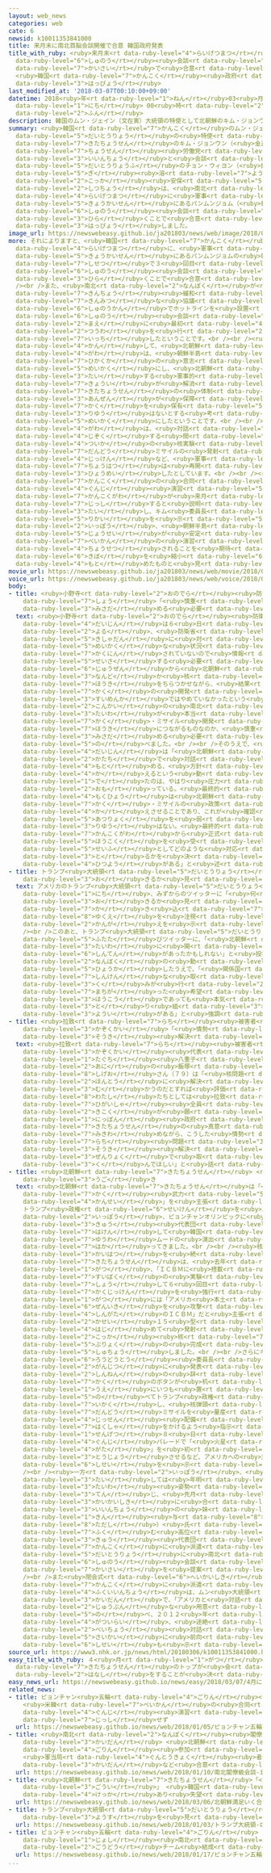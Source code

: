```yaml
---
layout: web_news
categories: web
cate: 6
newsid: k10011353841000
title: 来月末に南北首脳会談開催で合意 韓国政府発表
title_with_ruby: <ruby>来月末<rt data-ruby-level="4">らいげつまつ</rt></ruby>に<ruby>南北<rt data-ruby-level="2">なんぼく</rt></ruby><ruby>首脳<rt
  data-ruby-level="6">しゅのう</rt></ruby><ruby>会談<rt data-ruby-level="3">かいだん</rt></ruby><ruby>開催<rt
  data-ruby-level="7">かいさい</rt></ruby>で<ruby>合意<rt data-ruby-level="3">ごうい</rt></ruby>
  <ruby>韓国<rt data-ruby-level="7">かんこく</rt></ruby><ruby>政府<rt data-ruby-level="5">せいふ</rt></ruby><ruby>発表<rt
  data-ruby-level="3">はっぴょう</rt></ruby>
last_modified_at: '2018-03-07T00:10:00+09:00'
datetime: 2018<ruby>年<rt data-ruby-level="1">ねん</rt></ruby>03<ruby>月<rt data-ruby-level="1">がつ</rt></ruby>07<ruby>日<rt
  data-ruby-level="1">にち</rt></ruby> 00<ruby>時<rt data-ruby-level="2">じ</rt></ruby>10<ruby>分<rt
  data-ruby-level="2">ふん</rt></ruby>
description: 韓国のムン・ジェイン（文在寅）大統領の特使として北朝鮮のキム・ジョンウン（金正恩）朝鮮労働党委員長と会談した、大統領府のチョン・ウィヨン（鄭義溶）国家安保室長は、南北が来月末に軍事境界線にあるパンムンジョム（板門店）で首脳会談を開くことで合意したと発表しました。
summary: <ruby>韓国<rt data-ruby-level="7">かんこく</rt></ruby>のムン・ジェイン（<ruby>文在寅<rt data-ruby-level="8">むんじぇいん</rt></ruby>）<ruby>大統領<rt
  data-ruby-level="5">だいとうりょう</rt></ruby>の<ruby>特使<rt data-ruby-level="4">とくし</rt></ruby>として<ruby>北朝鮮<rt
  data-ruby-level="7">きたちょうせん</rt></ruby>のキム・ジョンウン（<ruby>金正恩<rt data-ruby-level="8">きむじょんうん</rt></ruby>）<ruby>朝鮮<rt
  data-ruby-level="7">ちょうせん</rt></ruby><ruby>労働党<rt data-ruby-level="6">ろうどうとう</rt></ruby><ruby>委員長<rt
  data-ruby-level="3">いいんちょう</rt></ruby>と<ruby>会談<rt data-ruby-level="3">かいだん</rt></ruby>した、<ruby>大統領府<rt
  data-ruby-level="5">だいとうりょうふ</rt></ruby>のチョン・ウィヨン（<ruby>鄭<rt data-ruby-level="8">じょう</rt></ruby><ruby>義<rt
  data-ruby-level="5">ぎ</rt></ruby><ruby>溶<rt data-ruby-level="7">よう</rt></ruby>）<ruby>国家<rt
  data-ruby-level="2">こっか</rt></ruby><ruby>安保<rt data-ruby-level="5">あんぽ</rt></ruby><ruby>室長<rt
  data-ruby-level="2">しつちょう</rt></ruby>は、<ruby>南北<rt data-ruby-level="2">なんぼく</rt></ruby>が<ruby>来月末<rt
  data-ruby-level="4">らいげつまつ</rt></ruby>に<ruby>軍事<rt data-ruby-level="4">ぐんじ</rt></ruby><ruby>境界線<rt
  data-ruby-level="5">きょうかいせん</rt></ruby>にあるパンムンジョム（<ruby>板門店<rt data-ruby-level="3">はんもんてん</rt></ruby>）で<ruby>首脳<rt
  data-ruby-level="6">しゅのう</rt></ruby><ruby>会談<rt data-ruby-level="3">かいだん</rt></ruby>を<ruby>開<rt
  data-ruby-level="3">ひら</rt></ruby>くことで<ruby>合意<rt data-ruby-level="3">ごうい</rt></ruby>したと<ruby>発表<rt
  data-ruby-level="3">はっぴょう</rt></ruby>しました。
image_url: https://newswebeasy.github.io/ja201803/news/web/image/2018/03/06/K10011353841_1803062047_1803062052_01_03.jpg
more: それによりますと、<ruby>韓国<rt data-ruby-level="7">かんこく</rt></ruby>と<ruby>北朝鮮<rt data-ruby-level="7">きたちょうせん</rt></ruby>は<ruby>来月末<rt
  data-ruby-level="4">らいげつまつ</rt></ruby>に、<ruby>軍事<rt data-ruby-level="4">ぐんじ</rt></ruby><ruby>境界線<rt
  data-ruby-level="5">きょうかいせん</rt></ruby>にあるパンムンジョムの<ruby>韓国側<rt data-ruby-level="7">かんこくがわ</rt></ruby>の<ruby>施設<rt
  data-ruby-level="7">しせつ</rt></ruby>で３<ruby>回目<rt data-ruby-level="2">かいめ</rt></ruby>となる<ruby>首脳<rt
  data-ruby-level="6">しゅのう</rt></ruby><ruby>会談<rt data-ruby-level="3">かいだん</rt></ruby>を<ruby>開<rt
  data-ruby-level="3">ひら</rt></ruby>くことで<ruby>合意<rt data-ruby-level="3">ごうい</rt></ruby>しました。<br
  /><br />また、<ruby>南北<rt data-ruby-level="2">なんぼく</rt></ruby>が<ruby>軍事的<rt data-ruby-level="4">ぐんじてき</rt></ruby>な<ruby>緊張<rt
  data-ruby-level="7">きんちょう</rt></ruby><ruby>緩和<rt data-ruby-level="7">かんわ</rt></ruby>と<ruby>緊密<rt
  data-ruby-level="7">きんみつ</rt></ruby>な<ruby>協議<rt data-ruby-level="4">きょうぎ</rt></ruby>のために<ruby>首脳間<rt
  data-ruby-level="6">しゅのうかん</rt></ruby>でホットラインを<ruby>設置<rt data-ruby-level="5">せっち</rt></ruby>することになり、<ruby>首脳<rt
  data-ruby-level="6">しゅのう</rt></ruby><ruby>会談<rt data-ruby-level="3">かいだん</rt></ruby>の<ruby>前<rt
  data-ruby-level="2">まえ</rt></ruby>に<ruby>最初<rt data-ruby-level="4">さいしょ</rt></ruby>の<ruby>通話<rt
  data-ruby-level="2">つうわ</rt></ruby>を<ruby>行<rt data-ruby-level="2">おこな</rt></ruby>うことで<ruby>一致<rt
  data-ruby-level="7">いっち</rt></ruby>したということです。<br /><br /><ruby>核問題<rt data-ruby-level="7">かくもんだい</rt></ruby>に<ruby>関<rt
  data-ruby-level="4">かん</rt></ruby>して、<ruby>北朝鮮<rt data-ruby-level="7">きたちょうせん</rt></ruby><ruby>側<rt
  data-ruby-level="4">がわ</rt></ruby>は、<ruby>朝鮮半島<rt data-ruby-level="7">ちょうせんはんとう</rt></ruby>の<ruby>非核化<rt
  data-ruby-level="7">ひかくか</rt></ruby>の<ruby>意志<rt data-ruby-level="5">いし</rt></ruby>を<ruby>明確<rt
  data-ruby-level="5">めいかく</rt></ruby>にし、<ruby>北朝鮮<rt data-ruby-level="7">きたちょうせん</rt></ruby>に<ruby>対<rt
  data-ruby-level="3">たい</rt></ruby>する<ruby>軍事的<rt data-ruby-level="4">ぐんじてき</rt></ruby>な<ruby>脅威<rt
  data-ruby-level="7">きょうい</rt></ruby>が<ruby>解消<rt data-ruby-level="5">かいしょう</rt></ruby>されて<ruby>北朝鮮<rt
  data-ruby-level="7">きたちょうせん</rt></ruby>の<ruby>体制<rt data-ruby-level="5">たいせい</rt></ruby>の<ruby>安全<rt
  data-ruby-level="3">あんぜん</rt></ruby>が<ruby>保障<rt data-ruby-level="6">ほしょう</rt></ruby>されるならば、<ruby>核<rt
  data-ruby-level="7">かく</rt></ruby>を<ruby>保有<rt data-ruby-level="5">ほゆう</rt></ruby>する<ruby>理由<rt
  data-ruby-level="3">りゆう</rt></ruby>はないとする<ruby>考<rt data-ruby-level="2">かんが</rt></ruby>えを<ruby>明確<rt
  data-ruby-level="5">めいかく</rt></ruby>にしたということです。<br /><br />さらに<ruby>北朝鮮<rt data-ruby-level="7">きたちょうせん</rt></ruby><ruby>側<rt
  data-ruby-level="4">がわ</rt></ruby>は、<ruby>対話<rt data-ruby-level="3">たいわ</rt></ruby>が<ruby>持続<rt
  data-ruby-level="4">じぞく</rt></ruby>する<ruby>間<rt data-ruby-level="2">あいだ</rt></ruby>は、<ruby>追加<rt
  data-ruby-level="4">ついか</rt></ruby>の<ruby>核実験<rt data-ruby-level="7">かくじっけん</rt></ruby>や<ruby>弾道<rt
  data-ruby-level="7">だんどう</rt></ruby>ミサイルの<ruby>発射<rt data-ruby-level="6">はっしゃ</rt></ruby><ruby>実験<rt
  data-ruby-level="4">じっけん</rt></ruby>など、<ruby>軍事<rt data-ruby-level="4">ぐんじ</rt></ruby><ruby>挑発<rt
  data-ruby-level="7">ちょうはつ</rt></ruby>は<ruby>再開<rt data-ruby-level="5">さいかい</rt></ruby>しないと<ruby>表明<rt
  data-ruby-level="3">ひょうめい</rt></ruby>したとしています。<br /><br /><ruby>一方<rt data-ruby-level="2">いっぽう</rt></ruby>、アメリカと<ruby>韓国<rt
  data-ruby-level="7">かんこく</rt></ruby>の<ruby>合同<rt data-ruby-level="2">ごうどう</rt></ruby><ruby>軍事<rt
  data-ruby-level="4">ぐんじ</rt></ruby><ruby>演習<rt data-ruby-level="5">えんしゅう</rt></ruby>について、<ruby>韓国側<rt
  data-ruby-level="7">かんこくがわ</rt></ruby>が<ruby>来月<rt data-ruby-level="2">らいげつ</rt></ruby><ruby>実施<rt
  data-ruby-level="7">じっし</rt></ruby>すると<ruby>説明<rt data-ruby-level="4">せつめい</rt></ruby>したのに<ruby>対<rt
  data-ruby-level="3">たい</rt></ruby>し、キム<ruby>委員長<rt data-ruby-level="3">いいんちょう</rt></ruby>はそれに<ruby>理解<rt
  data-ruby-level="5">りかい</rt></ruby>を<ruby>示<rt data-ruby-level="5">しめ</rt></ruby>した<ruby>一方<rt
  data-ruby-level="2">いっぽう</rt></ruby>、<ruby>朝鮮半島<rt data-ruby-level="7">ちょうせんはんとう</rt></ruby><ruby>情勢<rt
  data-ruby-level="5">じょうせい</rt></ruby>が<ruby>安定<rt data-ruby-level="3">あんてい</rt></ruby>すれば、<ruby>米韓<rt
  data-ruby-level="7">べいかん</rt></ruby>の<ruby>演習<rt data-ruby-level="5">えんしゅう</rt></ruby>が「<ruby>調節<rt
  data-ruby-level="4">ちょうせつ</rt></ruby>されることを<ruby>期待<rt data-ruby-level="3">きたい</rt></ruby>した」ということで、いずれは<ruby>規模<rt
  data-ruby-level="6">きぼ</rt></ruby>を<ruby>縮小<rt data-ruby-level="6">しゅくしょう</rt></ruby>することなどを<ruby>求<rt
  data-ruby-level="4">もと</rt></ruby>めたものと<ruby>見<rt data-ruby-level="1">み</rt></ruby>られます。
movie_url: https://newswebeasy.github.io/ja201803/news/web/movie/2018/03/06/k10011353841_201803062049_201803062050.mp4
voice_url: https://newswebeasy.github.io/ja201803/news/web/voice/2018/03/06/k10011353841_201803062049_201803062050.mp3
body:
- title: <ruby>小野寺<rt data-ruby-level="2">おのでら</rt></ruby><ruby>防衛<rt data-ruby-level="5">ぼうえい</rt></ruby><ruby>相<rt
    data-ruby-level="7">しょう</rt></ruby>「<ruby>慎重<rt data-ruby-level="7">しんちょう</rt></ruby>に<ruby>見定<rt
    data-ruby-level="3">みさだ</rt></ruby>める<ruby>必要<rt data-ruby-level="4">ひつよう</rt></ruby>」
  text: <ruby>小野寺<rt data-ruby-level="2">おのでら</rt></ruby><ruby>防衛<rt data-ruby-level="5">ぼうえい</rt></ruby><ruby>大臣<rt
    data-ruby-level="4">だいじん</rt></ruby>は６<ruby>日<rt data-ruby-level="1">にち</rt></ruby><ruby>夜<rt
    data-ruby-level="2">よる</rt></ruby>、<ruby>防衛省<rt data-ruby-level="5">ぼうえいしょう</rt></ruby>で<ruby>記者団<rt
    data-ruby-level="5">きしゃだん</rt></ruby>に<ruby>対<rt data-ruby-level="3">たい</rt></ruby>し、「<ruby>明確<rt
    data-ruby-level="5">めいかく</rt></ruby>な<ruby>状況<rt data-ruby-level="7">じょうきょう</rt></ruby>は<ruby>確認<rt
    data-ruby-level="7">かくにん</rt></ruby>されていないので<ruby>情報<rt data-ruby-level="5">じょうほう</rt></ruby>を<ruby>精査<rt
    data-ruby-level="5">せいさ</rt></ruby>する<ruby>必要<rt data-ruby-level="4">ひつよう</rt></ruby>があるが、<ruby>従前<rt
    data-ruby-level="6">じゅうぜん</rt></ruby>から<ruby>北朝鮮<rt data-ruby-level="7">きたちょうせん</rt></ruby>は<ruby>何度<rt
    data-ruby-level="3">なんど</rt></ruby>か<ruby>核<rt data-ruby-level="7">かく</rt></ruby>の<ruby>放棄<rt
    data-ruby-level="7">ほうき</rt></ruby>をちらつかせながら、<ruby>結果<rt data-ruby-level="4">けっか</rt></ruby>として<ruby>核<rt
    data-ruby-level="7">かく</rt></ruby>の<ruby>開発<rt data-ruby-level="3">かいはつ</rt></ruby>は<ruby>水面下<rt
    data-ruby-level="3">すいめんか</rt></ruby>ではやめていなかったという<ruby>事案<rt data-ruby-level="4">じあん</rt></ruby>がある。<ruby>今回<rt
    data-ruby-level="2">こんかい</rt></ruby>の<ruby>南北<rt data-ruby-level="2">なんぼく</rt></ruby>の<ruby>対話<rt
    data-ruby-level="3">たいわ</rt></ruby>が<ruby>本当<rt data-ruby-level="2">ほんとう</rt></ruby>に<ruby>核<rt
    data-ruby-level="7">かく</rt></ruby>・ミサイル<ruby>開発<rt data-ruby-level="3">かいはつ</rt></ruby>の<ruby>放棄<rt
    data-ruby-level="7">ほうき</rt></ruby>につながるものなのか、<ruby>慎重<rt data-ruby-level="7">しんちょう</rt></ruby>に<ruby>見定<rt
    data-ruby-level="3">みさだ</rt></ruby>める<ruby>必要<rt data-ruby-level="4">ひつよう</rt></ruby>がある」と<ruby>述<rt
    data-ruby-level="5">の</rt></ruby>べました。<br /><br />そのうえで、<ruby>小野寺<rt data-ruby-level="2">おのでら</rt></ruby><ruby>大臣<rt
    data-ruby-level="4">だいじん</rt></ruby>は「<ruby>北朝鮮<rt data-ruby-level="7">きたちょうせん</rt></ruby>がこのような<ruby>形<rt
    data-ruby-level="2">かたち</rt></ruby>で<ruby>対話<rt data-ruby-level="3">たいわ</rt></ruby>を<ruby>求<rt
    data-ruby-level="4">もと</rt></ruby>める、<ruby>方針<rt data-ruby-level="6">ほうしん</rt></ruby>を<ruby>変<rt
    data-ruby-level="4">か</rt></ruby>えるという<ruby>動<rt data-ruby-level="3">うご</rt></ruby>きに<ruby>出<rt
    data-ruby-level="1">で</rt></ruby>たのは、やはり<ruby>圧力<rt data-ruby-level="5">あつりょく</rt></ruby>をしっかりかけたあらわれだと<ruby>思<rt
    data-ruby-level="2">おも</rt></ruby>っている。<ruby>最終的<rt data-ruby-level="4">さいしゅうてき</rt></ruby>な<ruby>目標<rt
    data-ruby-level="4">もくひょう</rt></ruby>は<ruby>北朝鮮<rt data-ruby-level="7">きたちょうせん</rt></ruby>の<ruby>核<rt
    data-ruby-level="7">かく</rt></ruby>・ミサイルの<ruby>政策<rt data-ruby-level="6">せいさく</rt></ruby>を<ruby>変<rt
    data-ruby-level="4">か</rt></ruby>えさせることであり、これが<ruby>確認<rt data-ruby-level="7">かくにん</rt></ruby>されないうちは<ruby>圧力<rt
    data-ruby-level="5">あつりょく</rt></ruby>を<ruby>弱<rt data-ruby-level="2">よわ</rt></ruby>める<ruby>理由<rt
    data-ruby-level="3">りゆう</rt></ruby>はない。<ruby>最終的<rt data-ruby-level="4">さいしゅうてき</rt></ruby>に<ruby>韓国側<rt
    data-ruby-level="7">かんこくがわ</rt></ruby>から<ruby>正式<rt data-ruby-level="3">せいしき</rt></ruby>に<ruby>報告<rt
    data-ruby-level="5">ほうこく</rt></ruby>を<ruby>受<rt data-ruby-level="3">う</rt></ruby>けて、<ruby>政府<rt
    data-ruby-level="5">せいふ</rt></ruby>としてどのような<ruby>対応<rt data-ruby-level="5">たいおう</rt></ruby>を<ruby>取<rt
    data-ruby-level="3">と</rt></ruby>るかを<ruby>決<rt data-ruby-level="3">き</rt></ruby>めていく<ruby>必要<rt
    data-ruby-level="4">ひつよう</rt></ruby>がある」と<ruby>述<rt data-ruby-level="5">の</rt></ruby>べました。
- title: トランプ<ruby>大統領<rt data-ruby-level="5">だいとうりょう</rt></ruby>「<ruby>何<rt data-ruby-level="2">なに</rt></ruby>が<ruby>起<rt
    data-ruby-level="3">お</rt></ruby>きるか<ruby>見<rt data-ruby-level="1">み</rt></ruby>てみよう」
  text: アメリカのトランプ<ruby>大統領<rt data-ruby-level="5">だいとうりょう</rt></ruby>は、６<ruby>日<rt
    data-ruby-level="1">にち</rt></ruby>、みずからのツイッターに「<ruby>何<rt data-ruby-level="2">なに</rt></ruby>が<ruby>起<rt
    data-ruby-level="3">お</rt></ruby>きるか<ruby>見<rt data-ruby-level="1">み</rt></ruby>てみよう」と<ruby>書<rt
    data-ruby-level="7">か</rt></ruby>き<ruby>込<rt data-ruby-level="7">こ</rt></ruby>み、<ruby>行方<rt
    data-ruby-level="8">ゆくえ</rt></ruby>を<ruby>注視<rt data-ruby-level="6">ちゅうし</rt></ruby>していく<ruby>考<rt
    data-ruby-level="2">かんが</rt></ruby>えを<ruby>示<rt data-ruby-level="5">しめ</rt></ruby>しました。<br
    /><br />このあと、トランプ<ruby>大統領<rt data-ruby-level="5">だいとうりょう</rt></ruby>は<ruby>再<rt
    data-ruby-level="5">ふたた</rt></ruby>びツイッターに、「<ruby>北朝鮮<rt data-ruby-level="7">きたちょうせん</rt></ruby>との<ruby>対話<rt
    data-ruby-level="3">たいわ</rt></ruby>に<ruby>関<rt data-ruby-level="4">かん</rt></ruby>して、<ruby>進展<rt
    data-ruby-level="6">しんてん</rt></ruby>があったかもしれない」と<ruby>投稿<rt data-ruby-level="7">とうこう</rt></ruby>し、<ruby>南北<rt
    data-ruby-level="2">なんぼく</rt></ruby>の<ruby>動<rt data-ruby-level="3">うご</rt></ruby>きを<ruby>評価<rt
    data-ruby-level="5">ひょうか</rt></ruby>したうえで、「<ruby>関係国<rt data-ruby-level="4">かんけいこく</rt></ruby>による<ruby>真剣<rt
    data-ruby-level="7">しんけん</rt></ruby>な<ruby>取<rt data-ruby-level="3">と</rt></ruby>り<ruby>組<rt
    data-ruby-level="3">く</rt></ruby>みが<ruby>行<rt data-ruby-level="2">おこな</rt></ruby>われた。<ruby>間違<rt
    data-ruby-level="7">まちが</rt></ruby>った<ruby>希望<rt data-ruby-level="4">きぼう</rt></ruby>かもしれないが、アメリカはどちらの<ruby>方向<rt
    data-ruby-level="3">ほうこう</rt></ruby>であっても<ruby>本気<rt data-ruby-level="1">ほんき</rt></ruby>で<ruby>取<rt
    data-ruby-level="3">と</rt></ruby>り<ruby>組<rt data-ruby-level="3">く</rt></ruby>む<ruby>用意<rt
    data-ruby-level="3">ようい</rt></ruby>がある」と<ruby>強調<rt data-ruby-level="3">きょうちょう</rt></ruby>しました。
- title: <ruby>拉致<rt data-ruby-level="7">らち</rt></ruby><ruby>被害者<rt data-ruby-level="7">ひがいしゃ</rt></ruby>の<ruby>家族会<rt
    data-ruby-level="3">かぞくかい</rt></ruby>「<ruby>情勢<rt data-ruby-level="5">じょうせい</rt></ruby>をてこに<ruby>早期<rt
    data-ruby-level="3">そうき</rt></ruby><ruby>解決<rt data-ruby-level="5">かいけつ</rt></ruby>を」
  text: <ruby>拉致<rt data-ruby-level="7">らち</rt></ruby><ruby>被害者<rt data-ruby-level="7">ひがいしゃ</rt></ruby>の<ruby>家族会<rt
    data-ruby-level="3">かぞくかい</rt></ruby><ruby>代表<rt data-ruby-level="3">だいひょう</rt></ruby>で<ruby>田口<rt
    data-ruby-level="1">たぐち</rt></ruby><ruby>八重子<rt data-ruby-level="7">やえこ</rt></ruby>さんの<ruby>兄<rt
    data-ruby-level="2">あに</rt></ruby>の<ruby>飯塚<rt data-ruby-level="8">いいづか</rt></ruby><ruby>繁雄<rt
    data-ruby-level="8">しげお</rt></ruby>さん（７９）は「<ruby>核問題<rt data-ruby-level="7">かくもんだい</rt></ruby>が<ruby>本当<rt
    data-ruby-level="2">ほんとう</rt></ruby>に<ruby>解決<rt data-ruby-level="5">かいけつ</rt></ruby>に<ruby>向<rt
    data-ruby-level="3">む</rt></ruby>かうのだとすれば<ruby>評価<rt data-ruby-level="5">ひょうか</rt></ruby>したいが、<ruby>私<rt
    data-ruby-level="8">わたし</rt></ruby>たちとしては<ruby>拉致<rt data-ruby-level="7">らち</rt></ruby><ruby>被害者<rt
    data-ruby-level="7">ひがいしゃ</rt></ruby><ruby>全員<rt data-ruby-level="3">ぜんいん</rt></ruby>の<ruby>帰国<rt
    data-ruby-level="2">きこく</rt></ruby>が<ruby>願<rt data-ruby-level="4">ねが</rt></ruby>いです。<ruby>日本<rt
    data-ruby-level="1">にっぽん</rt></ruby><ruby>政府<rt data-ruby-level="5">せいふ</rt></ruby>には、<ruby>北朝鮮<rt
    data-ruby-level="7">きたちょうせん</rt></ruby>の<ruby>真意<rt data-ruby-level="3">しんい</rt></ruby>も<ruby>見極<rt
    data-ruby-level="7">みきわ</rt></ruby>めながら、こうした<ruby>情勢<rt data-ruby-level="5">じょうせい</rt></ruby>をてこにして<ruby>拉致<rt
    data-ruby-level="7">らち</rt></ruby><ruby>問題<rt data-ruby-level="3">もんだい</rt></ruby>の<ruby>早期<rt
    data-ruby-level="3">そうき</rt></ruby><ruby>解決<rt data-ruby-level="5">かいけつ</rt></ruby>に<ruby>全力<rt
    data-ruby-level="3">ぜんりょく</rt></ruby>で<ruby>取<rt data-ruby-level="3">と</rt></ruby>り<ruby>組<rt
    data-ruby-level="3">く</rt></ruby>んでほしい」と<ruby>話<rt data-ruby-level="2">はな</rt></ruby>しました。
- title: <ruby>北朝鮮<rt data-ruby-level="7">きたちょうせん</rt></ruby> <ruby>最近<rt data-ruby-level="4">さいきん</rt></ruby>の<ruby>動<rt
    data-ruby-level="3">うご</rt></ruby>き
  text: <ruby>北朝鮮<rt data-ruby-level="7">きたちょうせん</rt></ruby>は「<ruby>国家<rt data-ruby-level="2">こっか</rt></ruby><ruby>核<rt
    data-ruby-level="7">かく</rt></ruby><ruby>武力<rt data-ruby-level="5">ぶりょく</rt></ruby>の<ruby>完成<rt
    data-ruby-level="4">かんせい</rt></ruby>」を<ruby>主張<rt data-ruby-level="5">しゅちょう</rt></ruby>してアメリカ
    トランプ<ruby>政権<rt data-ruby-level="6">せいけん</rt></ruby>を<ruby>威嚇<rt data-ruby-level="7">いかく</rt></ruby>する<ruby>一方<rt
    data-ruby-level="2">いっぽう</rt></ruby>、ピョンチャンオリンピックに<ruby>高位<rt data-ruby-level="4">こうい</rt></ruby><ruby>級<rt
    data-ruby-level="3">きゅう</rt></ruby><ruby>代表団<rt data-ruby-level="5">だいひょうだん</rt></ruby>を<ruby>派遣<rt
    data-ruby-level="7">はけん</rt></ruby>して<ruby>韓国<rt data-ruby-level="7">かんこく</rt></ruby>との<ruby>融和<rt
    data-ruby-level="7">ゆうわ</rt></ruby>ムードの<ruby>演出<rt data-ruby-level="5">えんしゅつ</rt></ruby>を<ruby>図<rt
    data-ruby-level="7">はか</rt></ruby>ってきました。<br /><br /><ruby>核<rt data-ruby-level="7">かく</rt></ruby>・ミサイル<ruby>開発<rt
    data-ruby-level="3">かいはつ</rt></ruby>を<ruby>続<rt data-ruby-level="4">つづ</rt></ruby>ける<ruby>北朝鮮<rt
    data-ruby-level="7">きたちょうせん</rt></ruby>は、<ruby>去年<rt data-ruby-level="3">きょねん</rt></ruby>９<ruby>月<rt
    data-ruby-level="1">がつ</rt></ruby>、「ＩＣＢＭに<ruby>搭載<rt data-ruby-level="7">とうさい</rt></ruby>するための<ruby>水爆<rt
    data-ruby-level="7">すいばく</rt></ruby>の<ruby>実験<rt data-ruby-level="4">じっけん</rt></ruby>」と<ruby>称<rt
    data-ruby-level="7">しょう</rt></ruby>して６<ruby>回目<rt data-ruby-level="2">かいめ</rt></ruby>の<ruby>核実験<rt
    data-ruby-level="7">かくじっけん</rt></ruby>を<ruby>強行<rt data-ruby-level="2">きょうこう</rt></ruby>し、１１<ruby>月<rt
    data-ruby-level="1">がつ</rt></ruby>には「アメリカ<ruby>本土<rt data-ruby-level="1">ほんど</rt></ruby><ruby>全域<rt
    data-ruby-level="6">ぜんいき</rt></ruby>を<ruby>攻撃<rt data-ruby-level="7">こうげき</rt></ruby>できる<ruby>新型<rt
    data-ruby-level="4">しんがた</rt></ruby>のＩＣＢＭ」だと<ruby>主張<rt data-ruby-level="5">しゅちょう</rt></ruby>する「<ruby>火星<rt
    data-ruby-level="2">かせい</rt></ruby>１５<ruby>型<rt data-ruby-level="4">がた</rt></ruby>」を<ruby>初<rt
    data-ruby-level="4">はじ</rt></ruby>めて<ruby>発射<rt data-ruby-level="6">はっしゃ</rt></ruby>して、「<ruby>国家<rt
    data-ruby-level="2">こっか</rt></ruby><ruby>核<rt data-ruby-level="7">かく</rt></ruby><ruby>武力<rt
    data-ruby-level="5">ぶりょく</rt></ruby>の<ruby>完成<rt data-ruby-level="4">かんせい</rt></ruby>」を<ruby>主張<rt
    data-ruby-level="5">しゅちょう</rt></ruby>しました。<br /><br />さらにキム・ジョンウン<ruby>朝鮮<rt data-ruby-level="7">ちょうせん</rt></ruby><ruby>労働党<rt
    data-ruby-level="6">ろうどうとう</rt></ruby><ruby>委員長<rt data-ruby-level="3">いいんちょう</rt></ruby>は、ことし<ruby>元日<rt
    data-ruby-level="2">がんじつ</rt></ruby>に<ruby>発表<rt data-ruby-level="3">はっぴょう</rt></ruby>した「<ruby>新年<rt
    data-ruby-level="2">しんねん</rt></ruby>の<ruby>辞<rt data-ruby-level="4">じ</rt></ruby>」で、「<ruby>核<rt
    data-ruby-level="7">かく</rt></ruby>のボタンが<ruby>机<rt data-ruby-level="6">つくえ</rt></ruby>の<ruby>上<rt
    data-ruby-level="1">うえ</rt></ruby>にいつも<ruby>置<rt data-ruby-level="4">お</rt></ruby>かれている」と<ruby>述<rt
    data-ruby-level="5">の</rt></ruby>べてトランプ<ruby>政権<rt data-ruby-level="6">せいけん</rt></ruby>を<ruby>威嚇<rt
    data-ruby-level="7">いかく</rt></ruby>し、<ruby>核弾頭<rt data-ruby-level="7">かくだんとう</rt></ruby>と<ruby>弾道<rt
    data-ruby-level="7">だんどう</rt></ruby>ミサイルを<ruby>量産<rt data-ruby-level="4">りょうさん</rt></ruby>して<ruby>実戦<rt
    data-ruby-level="4">じっせん</rt></ruby><ruby>配備<rt data-ruby-level="5">はいび</rt></ruby>に<ruby>拍車<rt
    data-ruby-level="7">はくしゃ</rt></ruby>をかけるよう<ruby>指示<rt data-ruby-level="5">しじ</rt></ruby>しました。そして、<ruby>先月<rt
    data-ruby-level="1">せんげつ</rt></ruby>８<ruby>日<rt data-ruby-level="1">にち</rt></ruby>の<ruby>軍事<rt
    data-ruby-level="4">ぐんじ</rt></ruby>パレードで「<ruby>火星<rt data-ruby-level="2">かせい</rt></ruby>１５<ruby>型<rt
    data-ruby-level="4">がた</rt></ruby>」を<ruby>初<rt data-ruby-level="4">はじ</rt></ruby>めて<ruby>登場<rt
    data-ruby-level="3">とうじょう</rt></ruby>させるなど、アメリカへの<ruby>対決<rt data-ruby-level="3">たいけつ</rt></ruby><ruby>姿勢<rt
    data-ruby-level="6">しせい</rt></ruby>を<ruby>示<rt data-ruby-level="5">しめ</rt></ruby>しました。<br
    /><br /><ruby>一方<rt data-ruby-level="2">いっぽう</rt></ruby>、<ruby>韓国<rt data-ruby-level="7">かんこく</rt></ruby>に<ruby>対<rt
    data-ruby-level="3">たい</rt></ruby>しては<ruby>年明<rt data-ruby-level="2">としあ</rt></ruby>けから<ruby>対話<rt
    data-ruby-level="3">たいわ</rt></ruby><ruby>姿勢<rt data-ruby-level="6">しせい</rt></ruby>に<ruby>転<rt
    data-ruby-level="3">てん</rt></ruby>じ、<ruby>先月<rt data-ruby-level="1">せんげつ</rt></ruby>、ピョンチャンオリンピックの<ruby>開会式<rt
    data-ruby-level="3">かいかいしき</rt></ruby>に<ruby>合<rt data-ruby-level="2">あ</rt></ruby>わせて、キム<ruby>委員長<rt
    data-ruby-level="3">いいんちょう</rt></ruby>の<ruby>妹<rt data-ruby-level="2">いもうと</rt></ruby>のキム・ヨジョン（<ruby>金<rt
    data-ruby-level="1">きん</rt></ruby><ruby>与<rt data-ruby-level="8">あたう</rt></ruby><ruby>正<rt
    data-ruby-level="8">ただし</rt></ruby>）<ruby>氏<rt data-ruby-level="4">し</rt></ruby>を<ruby>含<rt
    data-ruby-level="7">ふく</rt></ruby>む<ruby>高位<rt data-ruby-level="4">こうい</rt></ruby><ruby>級<rt
    data-ruby-level="3">きゅう</rt></ruby><ruby>代表団<rt data-ruby-level="5">だいひょうだん</rt></ruby>を<ruby>韓国<rt
    data-ruby-level="7">かんこく</rt></ruby>に<ruby>派遣<rt data-ruby-level="7">はけん</rt></ruby>し、ムン・ジェイン<ruby>大統領<rt
    data-ruby-level="5">だいとうりょう</rt></ruby>に<ruby>南北<rt data-ruby-level="2">なんぼく</rt></ruby><ruby>首脳<rt
    data-ruby-level="6">しゅのう</rt></ruby><ruby>会談<rt data-ruby-level="3">かいだん</rt></ruby>の<ruby>開催<rt
    data-ruby-level="7">かいさい</rt></ruby>を<ruby>提案<rt data-ruby-level="5">ていあん</rt></ruby>しました。<br
    /><br />また<ruby>閉会式<rt data-ruby-level="6">へいかいしき</rt></ruby>に<ruby>合<rt data-ruby-level="2">あ</rt></ruby>わせて<ruby>韓国<rt
    data-ruby-level="7">かんこく</rt></ruby>に<ruby>派遣<rt data-ruby-level="7">はけん</rt></ruby>されたキム・ヨンチョル<ruby>副委員長<rt
    data-ruby-level="4">ふくいいんちょう</rt></ruby>は、ムン<ruby>大統領<rt data-ruby-level="5">だいとうりょう</rt></ruby>との<ruby>会談<rt
    data-ruby-level="3">かいだん</rt></ruby>で、「アメリカと<ruby>対話<rt data-ruby-level="3">たいわ</rt></ruby>をする<ruby>十分<rt
    data-ruby-level="2">じゅうぶん</rt></ruby>な<ruby>用意<rt data-ruby-level="3">ようい</rt></ruby>がある」と<ruby>述<rt
    data-ruby-level="5">の</rt></ruby>べ、２０１２<ruby>年<rt data-ruby-level="1">ねん</rt></ruby>２<ruby>月以来<rt
    data-ruby-level="4">がついらい</rt></ruby>、<ruby>途絶<rt data-ruby-level="7">とだ</rt></ruby>えている<ruby>米朝<rt
    data-ruby-level="2">べいちょう</rt></ruby><ruby>対話<rt data-ruby-level="3">たいわ</rt></ruby>の<ruby>再開<rt
    data-ruby-level="5">さいかい</rt></ruby>に<ruby>前向<rt data-ruby-level="3">まえむ</rt></ruby>きな<ruby>姿勢<rt
    data-ruby-level="6">しせい</rt></ruby>も<ruby>示<rt data-ruby-level="5">しめ</rt></ruby>していました。
source_url: https://www3.nhk.or.jp/news/html/20180306/k10011353841000.html
easy_title_with_ruby: ４<ruby>月<rt data-ruby-level="1">がつ</rt></ruby>に<ruby>韓国<rt data-ruby-level="7">かんこく</rt></ruby>と<ruby>北朝鮮<rt
  data-ruby-level="7">きたちょうせん</rt></ruby>のトップが<ruby>会<rt data-ruby-level="2">あ</rt></ruby>って<ruby>話<rt
  data-ruby-level="2">はなし</rt></ruby>をすることが<ruby>決<rt data-ruby-level="3">き</rt></ruby>まる
easy_news_url: https://newswebeasy.github.io/news/easy/2018/03/07/4月に韓国と北朝鮮のトップが会って話をすることが決まる
related_news:
- title: ピョンチャン<ruby>五輪<rt data-ruby-level="4">ごりん</rt></ruby><ruby>期間中<rt data-ruby-level="3">きかんちゅう</rt></ruby>
    <ruby>米韓<rt data-ruby-level="7">べいかん</rt></ruby>の<ruby>合同<rt data-ruby-level="2">ごうどう</rt></ruby><ruby>軍事<rt
    data-ruby-level="4">ぐんじ</rt></ruby><ruby>演習<rt data-ruby-level="5">えんしゅう</rt></ruby>は<ruby>実施<rt
    data-ruby-level="7">じっし</rt></ruby>せず
  url: https://newswebeasy.github.io/news/web/2018/01/05/ピョンチャン五輪期間中-米韓の合同軍事演習は実施せず
- title: <ruby>南北<rt data-ruby-level="2">なんぼく</rt></ruby><ruby>閣僚級<rt data-ruby-level="7">かくりょうきゅう</rt></ruby><ruby>会談<rt
    data-ruby-level="3">かいだん</rt></ruby> <ruby>北朝鮮<rt data-ruby-level="7">きたちょうせん</rt></ruby>の<ruby>五輪<rt
    data-ruby-level="4">ごりん</rt></ruby><ruby>参加<rt data-ruby-level="4">さんか</rt></ruby>
    <ruby>軍当局<rt data-ruby-level="4">ぐんとうきょく</rt></ruby><ruby>者<rt data-ruby-level="3">しゃ</rt></ruby><ruby>会談<rt
    data-ruby-level="3">かいだん</rt></ruby>など<ruby>合意<rt data-ruby-level="3">ごうい</rt></ruby>
  url: https://newswebeasy.github.io/news/web/2018/01/10/南北閣僚級会談-北朝鮮の五輪参加-軍当局者会談など合意
- title: <ruby>北朝鮮<rt data-ruby-level="7">きたちょうせん</rt></ruby>「<ruby>満足<rt data-ruby-level="4">まんぞく</rt></ruby>いく<ruby>合意<rt
    data-ruby-level="3">ごうい</rt></ruby>」 <ruby>韓国<rt data-ruby-level="7">かんこく</rt></ruby>「<ruby>結果<rt
    data-ruby-level="4">けっか</rt></ruby>あり<ruby>失望<rt data-ruby-level="4">しつぼう</rt></ruby>させるものでない」
  url: https://newswebeasy.github.io/news/web/2018/03/06/北朝鮮満足いく合意-韓国結果あり失望させるものでない
- title: トランプ<ruby>大統領<rt data-ruby-level="5">だいとうりょう</rt></ruby> 「ロケットマンの<ruby>様子<rt
    data-ruby-level="3">ようす</rt></ruby>を<ruby>見<rt data-ruby-level="1">み</rt></ruby>てみよう」
  url: https://newswebeasy.github.io/news/web/2018/01/03/トランプ大統領-ロケットマンの様子を見てみよう
- title: ピョンチャン<ruby>五輪<rt data-ruby-level="4">ごりん</rt></ruby> アイスホッケー<ruby>女子<rt
    data-ruby-level="1">じょし</rt></ruby><ruby>南北<rt data-ruby-level="2">なんぼく</rt></ruby><ruby>合同<rt
    data-ruby-level="2">ごうどう</rt></ruby>チーム<ruby>結成<rt data-ruby-level="4">けっせい</rt></ruby>へ
  url: https://newswebeasy.github.io/news/web/2018/01/17/ピョンチャン五輪-アイスホッケー女子南北合同チーム結成へ
...
```


